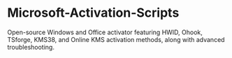 # Microsoft-Activation-Scripts
Open-source Windows and Office activator featuring HWID, Ohook, TSforge, KMS38, and Online KMS activation methods, along with advanced troubleshooting.
